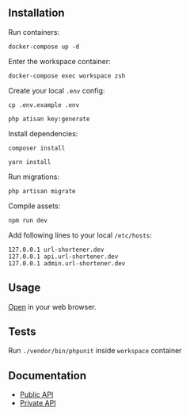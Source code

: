 Installation
------------

Run containers:
```
docker-compose up -d
```

Enter the workspace container:
```
docker-compose exec workspace zsh
```

Create your local ```.env``` config:  
```
cp .env.example .env
```
```
php atisan key:generate
```

Install dependencies:
```
composer install
```

```
yarn install
```

Run migrations:
```
php artisan migrate
```

Compile assets:
```
npm run dev
```

Add following lines to your local ```/etc/hosts```:
```
127.0.0.1 url-shortener.dev
127.0.0.1 api.url-shortener.dev
127.0.0.1 admin.url-shortener.dev
```

Usage
----------
[Open](http://url-shortener.dev:8081) in your web browser.

Tests
-----

Run ```./vendor/bin/phpunit``` inside ```workspace``` container

Documentation
-------------
- [Public API](http://url-shortener.dev:8081/api/documentation/index.html)
- [Private API](http://url-shortener.dev:8081/api/private/documentation/index.html)


